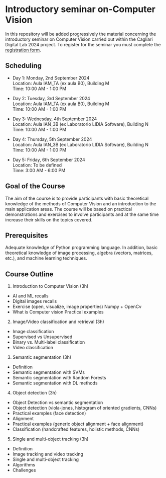 # Introductory seminar on-Computer Vision

In this repository will be added progressively the material concerning the introductory seminar on Computer Vision carried out within the Cagliari Digital Lab 2024 project. To register for the seminar you must complete the [registration form](https://forms.gle/ZmxaRYqeDmrDFqKw9).

## Scheduling
- Day 1: Monday, 2nd September 2024 <br>
Location: Aula IAM_TA (ex aula B0), Building M <br>
Time: 10:00 AM - 1:00 PM<br>

- Day 2: Tuesday, 3rd September 2024 <br>
Location: Aula IAM_TA (ex aula B0), Building M <br>
Time: 10:00 AM - 1:00 PM <br>

- Day 3: Wednesday, 4th September 2024 <br>
Location: Aula IAN_3B (ex Laboratorio LIDIA Software), Building N <br>
Time: 10:00 AM - 1:00 PM <br>

- Day 4: Thursday, 5th September 2024 <br>
Location: Aula IAN_3B (ex Laboratorio LIDIA Software), Building N <br>
Time: 10:00 AM - 1:00 PM <br>

- Day 5: Friday, 6th September 2024 <br>
Location: To be defined <br>
Time: 3:00 AM - 6:00 PM <br>


## Goal of the Course
The aim of the course is to provide participants with basic theoretical knowledge of the methods of Computer Vision and an introduction to the main application areas. The course will be based on practical demonstrations and exercises to involve participants and at the same time increase their skills on the topics covered.
## Prerequisites
Adequate knowledge of Python programming language. In addition, basic theoretical knowledge of image processing, algebra (vectors, matrices, etc.), and machine learning techniques.

## Course Outline
1. Introduction to Computer Vision (3h)
  -	AI and ML recalls
  -	Digital images recalls
  - Exercise (open, visualize, image properties) Numpy + OpenCv
  -	What is Computer vision
    	Practical examples 
2.	Image/Video classification and retrieval (3h)
  -	Image classification
  -	Supervised vs Unsupervised 
  -	Binary vs. Multi-label classification
  -	Video classification
3. Semantic segmentation (3h)
  -	Definition
  -	Semantic segmentation with SVMs
  - Semantic segmentation with Random Forests
  - Semantic segmentation with DL methods
4.	Object detection (3h)
  - Object Detection vs semantic segmentation
  - Object detection (viola-jones, histogram of oriented gradients, CNNs)
  - Practical examples (face detection)
  - Alignment
  - Practical examples (generic object alignment + face alignment)
  - Classification (handcrafted features, holistic methods, CNNs)
5. Single and multi-object tracking (3h)
  - Definition
  - Image tracking and video tracking 
  - Single and multi-object tracking
  - Algorithms
  - Challenges
